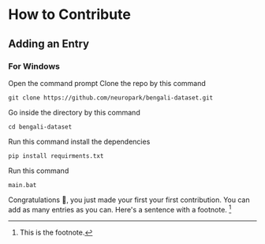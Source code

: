 # How to Contribute 

## Adding an Entry

### For Windows 
Open the command prompt
Clone the repo by this command 
```
git clone https://github.com/neuropark/bengali-dataset.git
```
Go inside the directory by this command 
```
cd bengali-dataset
```
Run this command install the dependencies 
```
pip install requirments.txt
```
Run this command
```
main.bat
```
Congratulations :tada:, you just made your first your first contribution. You can add as many entries as you can.
Here's a sentence with a footnote. [^1]

[^1]: This is the footnote.
